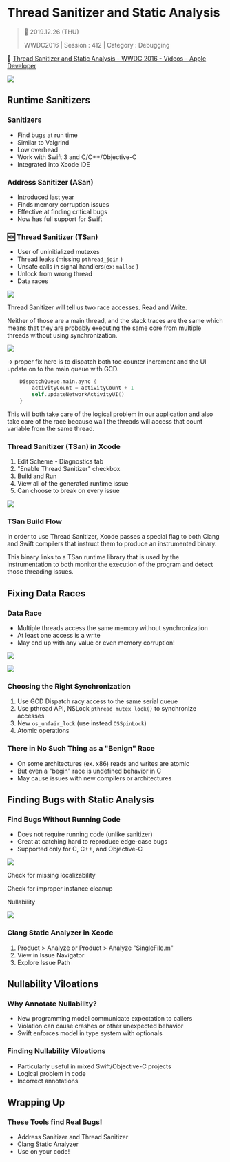 # Thread Sanitizer and Static Analysis

>  📅 2019.12.26 (THU)
>
> WWDC2016 | Session : 412 | Category : Debugging

🔗 [Thread Sanitizer and Static Analysis - WWDC 2016 - Videos - Apple Developer](https://developer.apple.com/videos/play/wwdc2016/412)

![](/Jinha/images/Thread-Sanitizer-and-Static-Analysis/Untitled.png)

## Runtime Sanitizers

### Sanitizers

- Find bugs at run time
- Similar to Valgrind
- Low overhead
- Work with Swift 3 and C/C++/Objective-C
- Integrated into Xcode IDE

### Address Sanitizer (ASan)

- Introduced last year
- Finds memory corruption issues
- Effective at finding critical bugs
- Now has full support for Swift

### 🆕 Thread Sanitizer (TSan)

- User of uninitialized mutexes
- Thread leaks (missing `pthread_join` )
- Unsafe calls in signal handlers(ex: `malloc` )
- Unlock from wrong thread
- Data races

![](/Jinha/images/Thread-Sanitizer-and-Static-Analysis/Untitled1.png)

Thread Sanitizer will tell us two race accesses. Read and Write.

Neither of those are a main thread, and the stack traces are the same which means that they are probably executing the same core from multiple threads without using synchronization.

![](/Jinha/images/Thread-Sanitizer-and-Static-Analysis/Untitled2.png)

→ proper fix here is to dispatch both toe counter increment and the UI update on to the main queue with GCD.

```Swift
    DispatchQueue.main.aync {
    	activityCount = activityCount + 1
    	self.updateNetworkActivityUI()
    }
```

This will both take care of the logical problem in our application and also take care of the race because wall the threads will access that count variable from the same thread.

### Thread Sanitizer (TSan) in Xcode

1. Edit Scheme - Diagnostics tab
2. "Enable Thread Sanitizer" checkbox
3. Build and Run
4. View all of the generated runtime issue
5. Can choose to break on every issue

![](/Jinha/images/Thread-Sanitizer-and-Static-Analysis/Untitled3.png)

### TSan Build Flow

In order to use Thread Sanitizer, Xcode passes a special flag to both Clang and Swift compilers that instruct them to produce an instrumented binary.

This binary links to a TSan runtime library that is used by the instrumentation to both monitor the execution of the program and detect those threading issues.

## Fixing Data Races

### Data Race

- Multiple threads access the same memory without synchronization
- At least one access is a write
- May end up with any value or even memory corruption!

![](/Jinha/images/Thread-Sanitizer-and-Static-Analysis/Untitled4.png)

![](/Jinha/images/Thread-Sanitizer-and-Static-Analysis/Untitled5.png)

### Choosing the Right Synchronization

1. Use GCD
Dispatch racy access to the same serial queue
2. Use pthread API, NSLock
`pthread_mutex_lock()` to synchronize accesses
3. New `os_unfair_lock` (use instead `OSSpinLock`)
4. Atomic operations

### There in No Such Thing as a "Benign" Race

- On some architectures (ex. x86) reads and writes are atomic
- But even a "begin" race is undefined behavior in C
- May cause issues with new compilers or architectures

## Finding Bugs with Static Analysis

### Find Bugs Without Running Code

- Does not require running code (unlike sanitizer)
- Great at catching hard to reproduce edge-case bugs
- Supported only for C, C++, and Objective-C

![](/Jinha/images/Thread-Sanitizer-and-Static-Analysis/Untitled6.png)

Check for missing localizability

Check for improper instance cleanup

Nullability

![](/Jinha/images/Thread-Sanitizer-and-Static-Analysis/Untitled7.png)

### Clang Static Analyzer in Xcode

1. Product > Analyze or Product > Analyze "SingleFile.m"
2. View in Issue Navigator
3. Explore Issue Path

## Nullability Viloations

### Why Annotate Nullability?

- New programming model communicate expectation to callers
- Violation can cause crashes or other unexpected behavior
- Swift enforces model in type system with optionals

### Finding Nullability Viloations

- Particularly useful in mixed Swift/Objective-C projects
- Logical problem in code
- Incorrect annotations

## Wrapping Up

### These Tools find Real Bugs!

- Address Sanitizer and Thread Sanitizer
- Clang Static Analyzer
- Use on your code!
